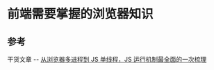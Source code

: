 # 前端需要掌握的浏览器知识

## 参考

干货文章 -- [从浏览器多进程到 JS 单线程，JS 运行机制最全面的一次梳理](https://segmentfault.com/a/1190000012925872)
